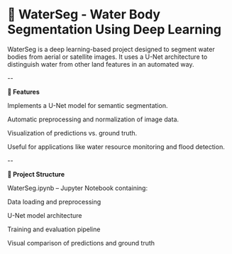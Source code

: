 # 🌊 WaterSeg - Water Body Segmentation Using Deep Learning  

WaterSeg is a deep learning-based project designed to segment water bodies from aerial or satellite images. It uses a U-Net architecture to distinguish water from other land features in an automated way. 

-- 

**🧠 Features** 

Implements a U-Net model for semantic segmentation.

Automatic preprocessing and normalization of image data.

Visualization of predictions vs. ground truth.

Useful for applications like water resource monitoring and flood detection. 

-- 

**📁 Project Structure** 

WaterSeg.ipynb – Jupyter Notebook containing:

Data loading and preprocessing

U-Net model architecture

Training and evaluation pipeline

Visual comparison of predictions and ground truth
